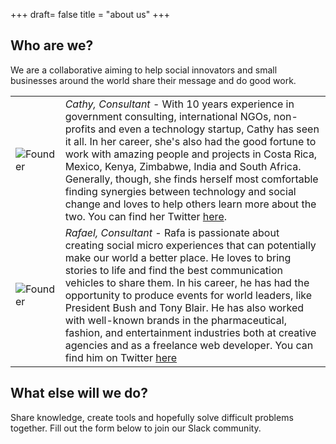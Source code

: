 +++
draft= false
title = "about us"
+++

## Who are we?
We are a collaborative aiming to help social innovators and small businesses around the world share their message and do good work. 

|  |  |
|---|---|
| ![Founder](/images/cathy_resize.png)  | _Cathy, Consultant_ - With 10 years experience in government consulting, international NGOs, non-profits and even a technology startup, Cathy has seen it all. In her career, she's also had the good fortune to work with amazing people and projects in Costa Rica, Mexico, Kenya, Zimbabwe, India and South Africa. Generally, though, she finds herself most comfortable finding synergies between technology and social change and loves to help others learn more about the two. You can find her Twitter [here](https://www.twitter.com/myqntm).|
| ![Founder](/images/rafa_resize.png)  | _Rafael, Consultant_ - Rafa is passionate about creating social micro experiences that can potentially make our world a better place. He loves to bring stories to life and find the best communication vehicles to share them. In his career, he has had the opportunity to produce events for world leaders, like President Bush and Tony Blair. He has also worked with well-known brands in the pharmaceutical, fashion, and entertainment industries both at creative agencies and as a freelance web developer. You can find him on Twitter [here](https://www.twitter.com/rafarichards)|


## What else will we do?
Share knowledge, create tools and hopefully solve difficult problems together. Fill out the form below to join our Slack community. 



